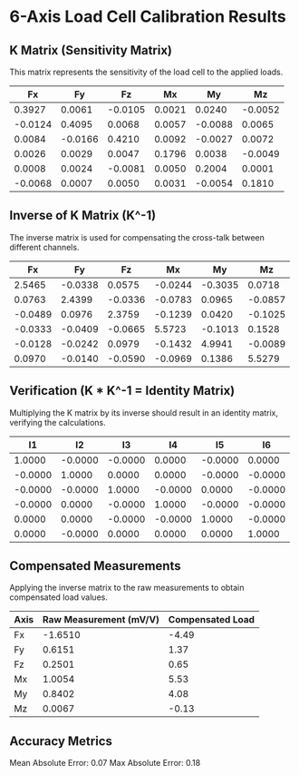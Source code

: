 # 6-Axis Load Cell Calibration Results

## K Matrix (Sensitivity Matrix)
This matrix represents the sensitivity of the load cell to the applied loads.

| Fx | Fy | Fz | Mx | My | Mz |
|---|---|---|---|---|---|
| 0.3927 | 0.0061 | -0.0105 | 0.0021 | 0.0240 | -0.0052 |
| -0.0124 | 0.4095 | 0.0068 | 0.0057 | -0.0088 | 0.0065 |
| 0.0084 | -0.0166 | 0.4210 | 0.0092 | -0.0027 | 0.0072 |
| 0.0026 | 0.0029 | 0.0047 | 0.1796 | 0.0038 | -0.0049 |
| 0.0008 | 0.0024 | -0.0081 | 0.0050 | 0.2004 | 0.0001 |
| -0.0068 | 0.0007 | 0.0050 | 0.0031 | -0.0054 | 0.1810 |

## Inverse of K Matrix (K^-1)
The inverse matrix is used for compensating the cross-talk between different channels.

| Fx | Fy | Fz | Mx | My | Mz |
|---|---|---|---|---|---|
| 2.5465 | -0.0338 | 0.0575 | -0.0244 | -0.3035 | 0.0718 |
| 0.0763 | 2.4399 | -0.0336 | -0.0783 | 0.0965 | -0.0857 |
| -0.0489 | 0.0976 | 2.3759 | -0.1239 | 0.0420 | -0.1025 |
| -0.0333 | -0.0409 | -0.0665 | 5.5723 | -0.1013 | 0.1528 |
| -0.0128 | -0.0242 | 0.0979 | -0.1432 | 4.9941 | -0.0089 |
| 0.0970 | -0.0140 | -0.0590 | -0.0969 | 0.1386 | 5.5279 |

## Verification (K * K^-1 = Identity Matrix)
Multiplying the K matrix by its inverse should result in an identity matrix, verifying the calculations.

| I1 | I2 | I3 | I4 | I5 | I6 |
|---|---|---|---|---|---|
| 1.0000 | -0.0000 | -0.0000 | 0.0000 | -0.0000 | 0.0000 |
| -0.0000 | 1.0000 | 0.0000 | 0.0000 | -0.0000 | -0.0000 |
| -0.0000 | -0.0000 | 1.0000 | -0.0000 | 0.0000 | -0.0000 |
| -0.0000 | 0.0000 | -0.0000 | 1.0000 | -0.0000 | -0.0000 |
| 0.0000 | 0.0000 | -0.0000 | -0.0000 | 1.0000 | -0.0000 |
| 0.0000 | -0.0000 | 0.0000 | 0.0000 | 0.0000 | 1.0000 |

## Compensated Measurements
Applying the inverse matrix to the raw measurements to obtain compensated load values.

| Axis | Raw Measurement (mV/V) | Compensated Load |
|------|------------------------|------------------|
| Fx | -1.6510 | -4.49 |
| Fy | 0.6151 | 1.37 |
| Fz | 0.2501 | 0.65 |
| Mx | 1.0054 | 5.53 |
| My | 0.8402 | 4.08 |
| Mz | 0.0067 | -0.13 |

## Accuracy Metrics
Mean Absolute Error: 0.07
Max Absolute Error: 0.18
